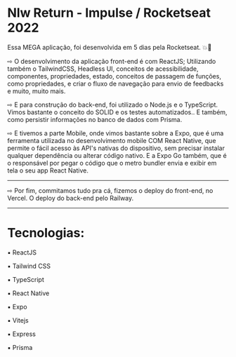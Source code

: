 # Nlw Return -  Impulse / Rocketseat 2022

Essa MEGA aplicação, foi desenvolvida em 5 dias pela Rocketseat.  💥🚀  




⇨ O desenvolvimento da aplicação front-end é com ReactJS; Utilizando também o TailwindCSS, Headless UI, 
conceitos de acessibilidade, componentes, propriedades, estado, conceitos de passagem de funções, como propriedades, e criar o fluxo 
de navegação para envio de feedbacks e muito, muito mais.


⇨ E para construção do back-end, foi utilizado o Node.js e o TypeScript. 
Vimos bastante o conceito do SOLID e os testes automatizados.. E também, como persistir informações no banco de dados com Prisma.



⇨ E tivemos a parte Mobile, onde vimos bastante sobre a Expo, que é uma ferramenta utilizada no desenvolvimento mobile COM React Native,
que permite o fácil acesso às API's nativas do dispositivo, sem precisar instalar qualquer dependência ou alterar código nativo. 
E a Expo Go também, que é o responsável por pegar o código que o metro bundler envia e exibir em tela o seu app React Native.

-----

⇨ Por fim, commitamos tudo pra cá, fizemos o deploy do front-end, no Vercel. O deploy do back-end pelo Railway.

-----

# Tecnologias:


▪️ ReactJS

▪️ Tailwind CSS

▪️ TypeScript

▪️ React Native

▪️ Expo

▪️ Vitejs

▪️ Express

▪️ Prisma
